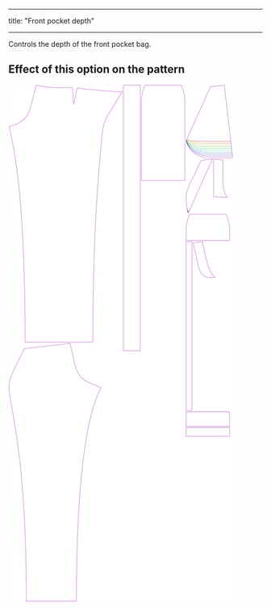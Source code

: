 ***

title: "Front pocket depth"

***

Controls the depth of the front pocket bag.

## Effect of this option on the pattern

![This image shows the effect of this option by superimposing several variants that have a different value for this option](charlie_frontpocketdepth_sample.svg "Effect of this option on the pattern")
